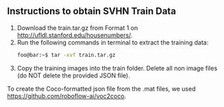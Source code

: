## Instructions to obtain SVHN Train Data

1. Download the train.tar.gz from Format 1 on http://ufldl.stanford.edu/housenumbers/.
2. Run the following commands in terminal to extract the training data:
    ```bash
    foo@bar:~$ tar -xvf train.tar.gz
    ```
3. Copy the training images into the train folder. Delete all non image files (do NOT delete the provided JSON file).

To create the Coco-formatted json file from the .mat files, we used https://github.com/roboflow-ai/voc2coco. 